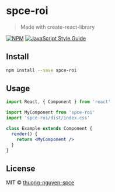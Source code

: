 # spce-roi

> Made with create-react-library

[![NPM](https://img.shields.io/npm/v/spce-roi.svg)](https://www.npmjs.com/package/spce-roi) [![JavaScript Style Guide](https://img.shields.io/badge/code_style-standard-brightgreen.svg)](https://standardjs.com)

## Install

```bash
npm install --save spce-roi
```

## Usage

```jsx
import React, { Component } from 'react'

import MyComponent from 'spce-roi'
import 'spce-roi/dist/index.css'

class Example extends Component {
  render() {
    return <MyComponent />
  }
}
```

## License

MIT © [thuong-nguyen-spce](https://github.com/thuong-nguyen-spce)
